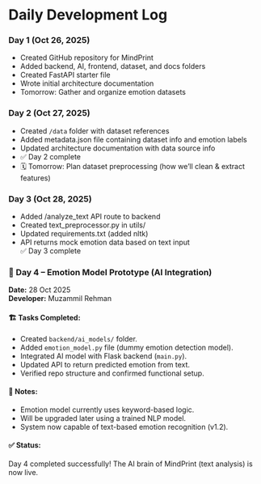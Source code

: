 # Daily Development Log

### Day 1 (Oct 26, 2025)
- Created GitHub repository for MindPrint
- Added backend, AI, frontend, dataset, and docs folders
- Created FastAPI starter file
- Wrote initial architecture documentation
- Tomorrow: Gather and organize emotion datasets
  
### Day 2 (Oct 27, 2025)
- Created `/data` folder with dataset references  
- Added metadata.json file containing dataset info and emotion labels  
- Updated architecture documentation with data source info  
- ✅ Day 2 complete  
- 🗓️ Tomorrow: Plan dataset preprocessing (how we’ll clean & extract features)

### Day 3 (Oct 28, 2025)
- Added /analyze_text API route to backend  
- Created text_preprocessor.py in utils/  
- Updated requirements.txt (added nltk)  
- API returns mock emotion data based on text input  
✅ Day 3 complete

### 🧠 Day 4 – Emotion Model Prototype (AI Integration)

**Date:** 28 Oct 2025  
**Developer:** Muzammil Rehman  

#### 🏗️ Tasks Completed:
- Created `backend/ai_models/` folder.
- Added `emotion_model.py` file (dummy emotion detection model).
- Integrated AI model with Flask backend (`main.py`).
- Updated API to return predicted emotion from text.
- Verified repo structure and confirmed functional setup.

#### 🧩 Notes:
- Emotion model currently uses keyword-based logic.
- Will be upgraded later using a trained NLP model.
- System now capable of text-based emotion recognition (v1.2).

#### ✅ Status:
Day 4 completed successfully! The AI brain of MindPrint (text analysis) is now live.
